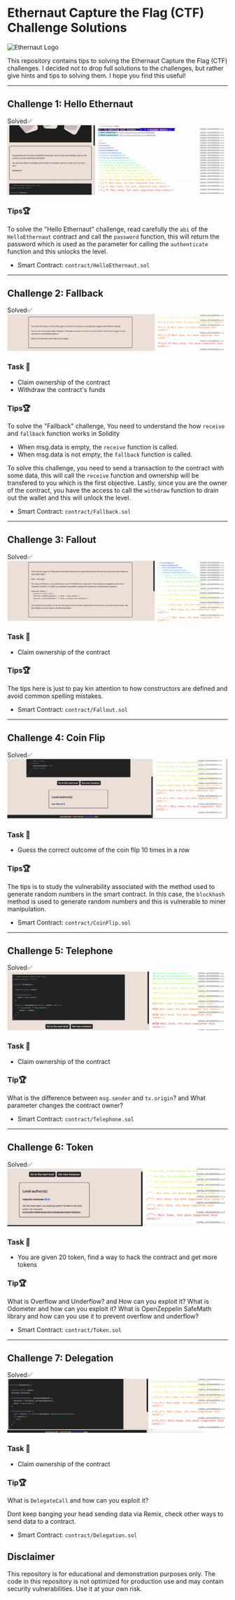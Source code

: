 # Ethernaut Capture the Flag (CTF) Challenge Solutions

![Ethernaut Logo](https://ethernaut.openzeppelin.com/imgs/oz-logo.svg) 

This repository contains tips to solving the Ethernaut Capture the Flag (CTF) challenges. I decided not to drop full solutions to the challenges, but rather give hints and tips to solving them. I hope you find this useful!

---

## Challenge 1: Hello Ethernaut

Solved✅
![Screenshot](./img/hello-ethernaut.png)

### **Tips**🏆

To solve the "Hello Ethernaut" challenge, read carefully the `abi` of the `HelloEthernaut` contract and call the `password` function, this will return the password which is used as the parameter for calling the `authenticate` function and this unlocks the level.


- Smart Contract: `contract/HelloEthernaut.sol`

---

## Challenge 2: Fallback

Solved✅
![Screenshot](./img/fallback.png)

### Task 🧵
- Claim ownership of the contract
- Withdraw the contract's funds

### **Tips**🏆

To solve the "Fallback" challenge, You need to understand the how `receive` and `fallback` function works in Solidity

- When msg.data is empty, the `receive` function is called.
- When msg.data is not empty, the `fallback` function is called.

To solve this challenge, you need to send a transaction to the contract with some data, this will call the `receive` function and ownership will be transfered to you which is the first objective.
Lastly, since you are the owner of the contract, you have the access to call the `withdraw` function to drain out the wallet and this will unlock the level.


- Smart Contract: `contract/Fallback.sol`

---

## Challenge 3: Fallout

Solved✅
![Screenshot](./img/fallout.png)

### Task 🧵
- Claim ownership of the contract

### **Tips**🏆

The tips here is just to pay kin attention to how constructors are defined and avoid common spelling mistakes.


- Smart Contract: `contract/Fallout.sol`

---

## Challenge 4: Coin Flip

Solved✅
![Screenshot](./img/CoinFlip.png)

### Task 🧵
- Guess the correct outcome of the coin flip 10 times in a row

### **Tips**🏆

The tips is to study the vulnerability associated with the method used to generate random numbers in the smart contract. In this case, the `blockhash` method is used to generate random numbers and this is vulnerable to miner manipulation.


- Smart Contract: `contract/CoinFlip.sol`

---

## Challenge 5: Telephone

Solved✅
![Screenshot](./img/Telephone.png)

### Task 🧵
- Claim ownership of the contract

### **Tip**🏆

What is the difference between `msg.sender` and `tx.origin`? and What parameter changes the contract owner?

- Smart Contract: `contract/Telephone.sol`

---

## Challenge 6: Token

Solved✅
![Screenshot](./img/token.png)

### Task 🧵
- You are given 20 token, find a way to hack the contract and get more tokens

### **Tip**🏆

What is Overflow and Underflow? and How can you exploit it?
What is Odometer and how can you exploit it?
What is OpenZeppelin SafeMath library and how can you use it to prevent overflow and underflow?

- Smart Contract: `contract/Token.sol`

---

## Challenge 7: Delegation

Solved✅
![Screenshot](./img/Delegation.png)

### Task 🧵
- Claim ownership of the contract

### **Tip**🏆

What is `DelegateCall` and how can you exploit it?

Dont keep banging your head sending data via Remix, check other ways to send data to a contract.

- Smart Contract: `contract/Delegation.sol`

## Disclaimer

This repository is for educational and demonstration purposes only. The code in this repository is not optimized for production use and may contain security vulnerabilities. Use it at your own risk.

